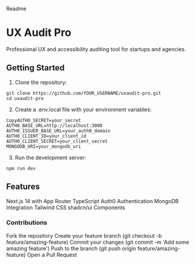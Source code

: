 Readme

# UX Audit Pro

Professional UX and accessibility auditing tool for startups and agencies.

## Getting Started

1. Clone the repository:
```
git clone https://github.com/YOUR_USERNAME/uxaudit-pro.git
cd uxaudit-pro
```

2. Create a .env.local file with your environment variables:
```
CopyAUTH0_SECRET=your_secret
AUTH0_BASE_URL=http://localhost:3000
AUTH0_ISSUER_BASE_URL=your_auth0_domain
AUTH0_CLIENT_ID=your_client_id
AUTH0_CLIENT_SECRET=your_client_secret
MONGODB_URI=your_mongodb_uri
```

3. Run the development server:
``` 
npm run dev
```

## Features

Next.js 14 with App Router
TypeScript
Auth0 Authentication
MongoDB Integration
Tailwind CSS
shadcn/ui Components

### Contributions

Fork the repository
Create your feature branch (git checkout -b feature/amazing-feature)
Commit your changes (git commit -m 'Add some amazing feature')
Push to the branch (git push origin feature/amazing-feature)
Open a Pull Request
